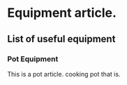
# Equipment article.

## List of useful equipment

### Pot Equipment
This is a pot article.
cooking pot that is.
